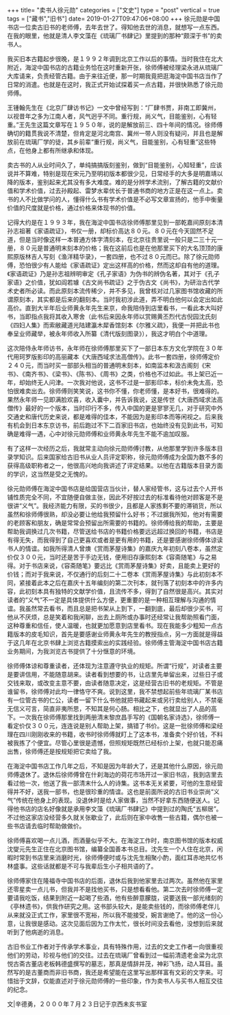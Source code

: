 +++
title= "卖书人徐元勋"
categories = ["文史"]
type = "post"
vertical = true
tags = ["藏书","旧书"]
date= 2019-01-27T09:47:06+08:00
+++
徐元勋是中国书店一位卖古旧书的老师傅，去年去世了。得知他去世的消息，就想写一点东西。在我的眼里，他就是清人李文藻在《琉璃厂书肆记》里提到的那种“颇深于书”的卖书人。

我买旧本古籍起步很晚，是１９９２年调到北京工作以后的事情。当时我住在北大附近，海淀中国书店的古籍业务恰在这时重新开张，徐师傅被经理梁永进从琉璃厂大库请来，负责经管古籍。由于来往近便，那一时期我竟把逛海淀中国书店当作了日常的消遣。也就是在这时，我正式开始试探着买一点古籍，并很快熟悉了徐元勋师傅。
<!--more-->
王锺翰先生在《北京厂肆访书记》一文中曾经写到：“厂肆书贾，非南工即冀州，以视昔年之多为江南人者，风气迥乎不同。重行规，尚义气，目能鉴别，心有轻重。”王先生这篇文章写在１９５０年，说的是解放前三、四十年间的情况。徐师傅确切的籍贯我说不清楚，但肯定是河北南宫、冀州一带人则没有疑问，并且也是解放前在琉璃厂学的徒，其乡前辈“重行规，尚义气，目能鉴别，心有轻重”这些特点，在他身上都有所继承和体现。

卖古书的人从业时间久了，单纯搞搞版刻鉴别，做到“目能鉴别，心知轻重”，应该说并不算难，特别是现在宋元乃至明初版本都很少见，日常经手的大多是明嘉靖以降的版本，鉴别起来尤其没有多大难度。难的是分辨学术流别，了解古籍的文献价值和学术价值，过去孙殿起、雷梦水辈优长于普通书商的地方正是在这一点上。卖书的人不比做学问的人，懂得什么书有学术价值是不必写文章宣扬的，他手中衡量价值的尺度就是价格，通过价格来体现书的价值。

记得大约是在１９９３年，我在海淀中国书店徐师傅那里见到一部乾嘉间原刻本清孙志祖著《家语疏证》，书仅一册，却标价高达８０元。８０元在今天固然不足道，但是当时像这样一本普通方体字清刻本，在北京往贵里说一般只是二三十元一册，８０元是普通明末刻本的价格；我在这前后也是在他那里买下的大名顶顶的康熙原版林吉人写刻《渔洋精华录》，一套四册，也不过８０元而已。除了徐元勋师傅，恐怕很少有人能给《家语疏证》定出这样高的价格，然而这却自有他的道理。《家语疏证》乃是孙志祖辨明审定《孔子家语》为伪书的辨伪名著，其对于《孔子家语》之价值，犹如阎若璩《古文尚书疏证》之于伪古文《尚书》，为研治古代学术史者所必读。而此原刻本流传稀少，并不多见，我曾核对过几家图书馆收藏的所谓原刻本，其实都是后来的翻刻本。当时我初涉此道，弄不明白他何以会定出如此高价。直到大半年后业师黄永年先生来京，命我陪侍到店里看书，一看此本大叫好书，当即指点我将其收入寒舍（此书后来因永年师以赏赐黄丕烈代古倪园沈氏刻《四妇人集》而索敝藏道光陆建瀛木犀香馆刻本《尔雅义疏》，我便一并把此书也奉呈业师藏举，被永年师收入所纂《清代版刻图录》），我这才明白个中道理。

这次陪侍永年师访书，永年师在徐师傅那里买下了一部日本东方文化学院在３０年代用珂罗版影印的高丽藏本《大唐西域求法高僧传》。此书一套四册，徐师傅定价２４０元，而当时买一部部头相当的普通明末刻本，如南监本和汲古阁刻《宋书》、《南齐书》、《梁书》、《陈书》、《周书》之类，价格也不过如此。书上架已近一年，却始终无人问津。一次我对他说，这书不过是一部影印本，标价未免太高，恐怕很难卖出去。徐师傅则笑笑说，这书你不懂，你老师懂，是本好书，很难得的。果然永年师一见即满脸欢喜，收入囊中，并告诉我说，这是传世《大唐西域求法高僧传》最好的一个版本，当时印行不多，传入中国的更是寥寥无几，对于研究中外交通史和唐代历史来说，都是难得的佳本，不能因为是影印本而等闲视之。后来我有机会到日本东京访书，前后跑过不下二百家旧书店，也始终没有见到此书，可知确是难得一遇，心中对徐元勋师傅和业师黄永年先生不能不逾加叹服。

有了这样一次经历之后，我就常主动向徐元勋师傅讨教，从他那里学到许多版本目录学知识。后来国家给古旧书从业人员评定职称，徐元勋师傅成为全国为数不多的获得高级职称者之一，他很高兴地向我讲述了评定结果。以他在古籍版本目录方面的学识，这当然是受之无愧的。

徐元勋师傅在海淀中国书店是给国营店当伙计，替人家经管书，这与过去个人开书铺性质完全不同，不宜随便自做主张，因此不好按过去的标准看待他对顾客是不是很讲“义气”。我经济能力有限，买的书很少，且都是人家拣剩不要的滞销货，所以虽然和徐师傅很熟，却没必要让他给我预留什么好书；不过据我所知，他对有需要的老顾客和朋友，确是常常会预留出所需要的书籍的。徐师傅给我的帮助，主要是帮助我调换过几次书籍，尽管送给书店的书籍价格要远远超过换回的书籍，书店是有得无失，而我得到了自己更喜欢或者是更有用的书籍，还是要感谢徐师傅体谅读书人的情谊。如我所得清人曾燠《赏雨茅屋诗集》的嘉庆九年初刻八卷本，虽然定价仅３００元，当时还是苦于手边无钱，便用旧存康熙刻本《容斋随笔》与之易得。对于书店来说，《容斋随笔》要远比《赏雨茅屋诗集》好卖，且能卖上更好的价钱；而对于我来说，不仅通行的后刻二十二卷本《赏雨茅屋诗集》与此初刻本不同，紧接着此本之后在嘉庆十五年编刻的第二次刊本，就刊落了初刻本中的许多内容，此初刻本具有独特的文献学价值，且流传不多，得到了自然很是高兴。其实对读者的“义气”不一定是具体提供什么方便，更重要的是一种相互理解与沟通的情谊。我虽然常去看书，而且总是把书架从上到下，一翻到底，最后却很少买书，可他从不厌烦，总是笑着和我闲聊，出去上厕所或办事时还经常让我帮助照看门面，这种尊重和信任，使人温暖，也就更加愿意到店里看书。现在我能多少粗知一点古籍版本的皮毛知识，首先是要感谢业师黄永年先生的教授指点，另一方面就是得益于这几年在北京书肆上浏览古籍摸索出的实践经验。徐师傅主管海淀中国书店古籍业务期间，为我浏览古书提供了十分惬意的环境。

徐师傅体谅和尊重读者，还体现为注意遵守执业的规矩。所谓“行规”，对读者主要是要讲信用，不能随意胡来。读者看到想要的书，让店里先单留出来，过些日子或交钱来取，或改变主意不要，由读者随意决定，这是经营古旧书的老规矩。不管是谁留书，徐师傅对此均一律恪守不爽。说到这里，我不禁想起前些年琉璃厂某书店有一位管古书的仁公，读者一留下什么书他就把书藏起来或另行卖给别人，不禁毫无信义可言，简直非夷所思，不知其是何心肠。相比之下，也就显出了人品的高下。一次我在徐师傅那里找到两册清末黎庶昌手写的《国朝名家诗选》，徐师傅一看定价仅３００元，连连说是别人帮助上架，搞错了书价。这是一批徐师傅和梁经理在四川刚刚收来的书籍，收书时徐师傅就盯上了这本书，准备卖个好价钱，不料被我拣了个便宜。尽管心里很是遗憾，但照规矩既然已经标价上架，也就只能忍痛出售，徐师傅还是按规矩把它卖给了我。

在海淀中国书店工作几年之后，不知是因为年龄大了，还是其他什么原因，徐元勋师傅退休了。退休后徐师傅曾在什刹海边的荷花市场开过一家旧书店，我到店里去看过他一次，他送了我一部清末什么人的诗集。这书本无关紧要，可他的生意经营得并不好，送我一部书，也是很珍重的情谊。这也是前面所说的古旧书业崇尚“义气”传统在他身上的表现。没退休时是给人家做事，当然不好拿东西随便送人。记得他书店的店名好像就是承用李文藻《琉璃厂书肆记》中提到过的陶氏“五柳居”。不过他这家店没经营多久就关张歇业了，此后则在家中收售一些古籍，偶尔也被一些书店请去临时帮助做做价。

徐师傅喜欢喝一点儿酒，而酒量似乎不大。在海淀工作时，南京图书馆的版本权威沈燮元先生正住在北京图书馆，编纂全国善本书总目。沈先生一个人住在北京，闲暇时常到书店里来消磨时光，徐师傅便时或与沈先生相聚小酌，面红耳赤地共忆书林盛事。这些话就都是不可与我辈后生小子相共语的了。

徐师傅家住在隆福寺中国书店的后面，退休后我到他家里去过两次。虽然他在家里还零星卖一点儿书，但我并不是找他买书，只是想看看他。第二次去时徐师傅一定要请我吃饭，结果到附近一起喝了些酒，他有些醉意朦胧，说要送我一部光绪刻的《亭林遗书》，供我作研究之用。这书部头较大，是能卖些钱的，而徐师傅老伴儿从来就没正式工作，家里很不宽裕，所以我不能接受，婉言谢绝了。他的这一份心意，让我很是感动。这次见面后因为工作太忙，很长时间没去看他，没想到后来就听到了他病逝的消息。

古旧书业工作者对于传承学术事业，具有特殊作用，过去的文史工作者一向很重视他们的劳动，珍视与他们的交往。过去在琉璃厂曾看到过一幅前清遗老金梁为北京悦古斋古董店老板韩德盛撰写的墓志，那真是情辞并茂，神彩飞扬，动人耳目。虽然写的是古董商而非旧书商，我还是希望能在这里写出那样富有文彩的文字来。可惜拙于文辞，仅能直述对于徐元勋师傅的一些印象，作为卖书人与买书人相互交往的纪念。

文|辛德勇，２０００年７月２３日记于京西未亥书室

